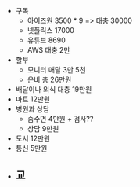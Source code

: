 - 구독
	- 아이즈원 3500 * 9 => 대충 30000
	- 넷플릭스 17000
	- 유튜브 8690
	- AWS 대충 2만
- 할부
	- 모니터 매달 3만 5천
	- 은비 총 26만원
- 배달이나 외식 대충 19만원
- 마트 12만원
- 병원과 상담
	- 숨수면 4만원 + 검사??
	- 상담 9만원
- 도서 12만원
- 통신 5만원
- 교
	-